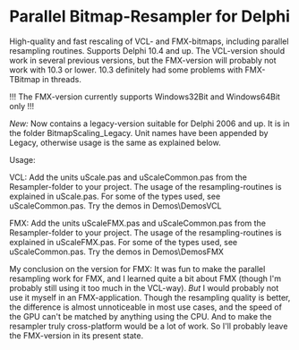 # Parallel Bitmap-Resampler for Delphi

 High-quality and fast rescaling of VCL- and FMX-bitmaps, including parallel resampling routines.
 Supports Delphi 10.4 and up. The VCL-version should work in several previous versions, but the FMX-version will probably not work with 10.3 or lower. 10.3 definitely had some problems with FMX-TBitmap in threads.
 
 !!! The FMX-version currently supports Windows32Bit and Windows64Bit only !!!

 *New:* Now contains a legacy-version suitable for Delphi 2006 and up. It is in the folder BitmapScaling_Legacy. Unit names have been appended by Legacy, otherwise usage is the same as explained below.

Usage:

  VCL: Add the units uScale.pas and uScaleCommon.pas from the Resampler-folder to your project. 
       The usage of the resampling-routines is explained in uScale.pas.
       For some of the types used, see uScaleCommon.pas.
       Try the demos in Demos\DemosVCL

  FMX: Add the units uScaleFMX.pas and uScaleCommon.pas from the Resampler-folder to your project. 
       The usage of the resampling-routines is explained in uScaleFMX.pas. 
       For some of the types used, see uScaleCommon.pas.
       Try the demos in Demos\DemosFMX

My conclusion on the version for FMX: It was fun to make the parallel resampling work for FMX, and I learned quite a bit about FMX (though I'm probably still using it too much in the VCL-way). *But* I would probably not use it myself in an FMX-application. Though the resampling quality is better, the difference is almost unnoticeable in most use cases, and the speed of the GPU can't be matched by anything using the CPU. And to make the resampler truly cross-platform would be a lot of work. So I'll probably leave the FMX-version in its present state. 
